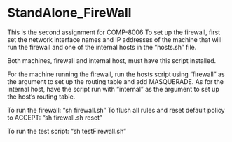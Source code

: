 # StandAlone_FireWall
This is the second assignment for COMP-8006
To set up the firewall, first set the network interface names and IP addresses of the machine that will run the firewall and one of the internal hosts in the “hosts.sh” file.

Both machines, firewall and internal host, must have this script installed. 

For the machine running the firewall, run the hosts script using “firewall” as the argument to set up the routing table and add MASQUERADE. As for the internal host, have the script run with “internal” as the argument to set up the host’s routing table.

To run the firewall: “sh firewall.sh” 
To flush all rules and reset default policy to ACCEPT: “sh firewall.sh reset”

To run the test script: “sh testFirewall.sh”

